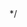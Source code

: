 <?php
/**
 * This file is part of the "Easy System" package.
 *
 * For the full copyright and license information, please view the LICENSE
 * file that was distributed with this source code.
 *
 * @author Damon Smith <damon.easy.system@gmail.com>
 */
